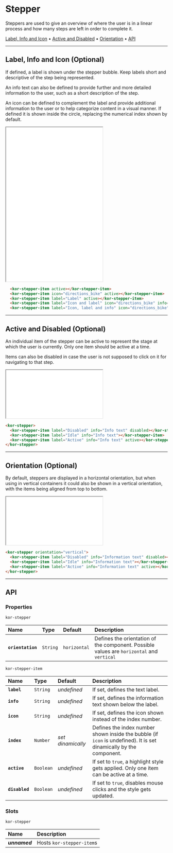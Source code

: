 # Stepper

Steppers are used to give an overview of where the user is in a linear process and how many steps are left in order to complete it.

[Label, Info and Icon](components/stepper#label,-info-and-icon-(optional)) • [Active and Disabled](components/stepper#active-and-disabled-(optional)) • [Orientation](components/stepper#orientation-(optional)) • [API](components/stepper#api)

---

## Label, Info and Icon (Optional)

If defined, a label is shown under the stepper bubble. Keep labels short and descriptive of the step being represented.

An info text can also be defined to provide further and more detailed information to the user, such as a short description of the step.

An icon can be defined to complement the label and provide additional information to the user or to help categorize content in a visual manner. If defined it is shown inside the circle, replacing the numerical index shown by default.

<iframe src="./assets/docs/components/stepper/label-info-and-icon.html" height="480px"></iframe>

```html
  <kor-stepper-item active></kor-stepper-item>
  <kor-stepper-item icon="directions_bike" active></kor-stepper-item>
  <kor-stepper-item label="Label" active></kor-stepper-item>
  <kor-stepper-item label="Icon and label" icon="directions_bike" info="" active></kor-stepper-item>
  <kor-stepper-item label="Icon, label and info" icon="directions_bike" info="Info text" active></kor-stepper-item>
```

---

## Active and Disabled (Optional)

An individual item of the stepper can be active to represent the stage at which the user is currently. Only one item should be active at a time.

Items can also be disabled in case the user is not supposed to click on it for navigating to that step.

<iframe src="./assets/docs/components/stepper/active-and-disabled.html"></iframe>

```html
<kor-stepper>
  <kor-stepper-item label="Disabled" info="Info text" disabled></kor-stepper-item>
  <kor-stepper-item label="Idle" info="Info text"></kor-stepper-item>
  <kor-stepper-item label="Active" info="Info text" active></kor-stepper-item>
</kor-stepper>
```

---

## Orientation (Optional)

By default, steppers are displayed in a horizontal orientation, but when using in vertical containers it could also be shown in a vertical orientation, with the items being aligned from top to bottom.

<iframe src="./assets/docs/components/stepper/orientation.html"></iframe>

```html
<kor-stepper orientation="vertical">
  <kor-stepper-item label="Disabled" info="Information text" disabled></kor-stepper-item>
  <kor-stepper-item label="Idle" info="Information text"></kor-stepper-item>
  <kor-stepper-item label="Active" info="Information text" active></kor-stepper-item>
</kor-stepper>
```

---

## API

### Properties

`kor-stepper`

| Name | Type | Default | Description |
| :-- | :-- | :-- | :-- |
| **`orientation`** | `String` | `horizontal` | Defines the orientation of the component. Possible values are `horizontal` and `vertical` |

`kor-stepper-item`

| Name | Type | Default | Description |
| :-- | :-- | :-- | :-- |
| **`label`** | `String` | _undefined_ | If set, defines the text label. |
| **`info`** | `String` | _undefined_ | If set, defines the information text shown below the label. |
| **`icon`** | `String` | _undefined_ | If set, defines the icon shown instead of the index number. |
| **`index`** | `Number` | _set dinamically_ | Defines the index number shown inside the bubble (if `icon` is undefined). It is set dinamically by the component. |
| **`active`** | `Boolean` | _undefined_ | If set to `true`, a highlight style gets applied. Only one item can be active at a time. |
| **`disabled`** | `Boolean` | _undefined_ | If set to `true`, disables mouse clicks and the style gets updated. |

### Slots

`kor-stepper`

| Name | Description |
| :-- | :-- |
| **_unnamed_** | Hosts `kor-stepper-item`s |